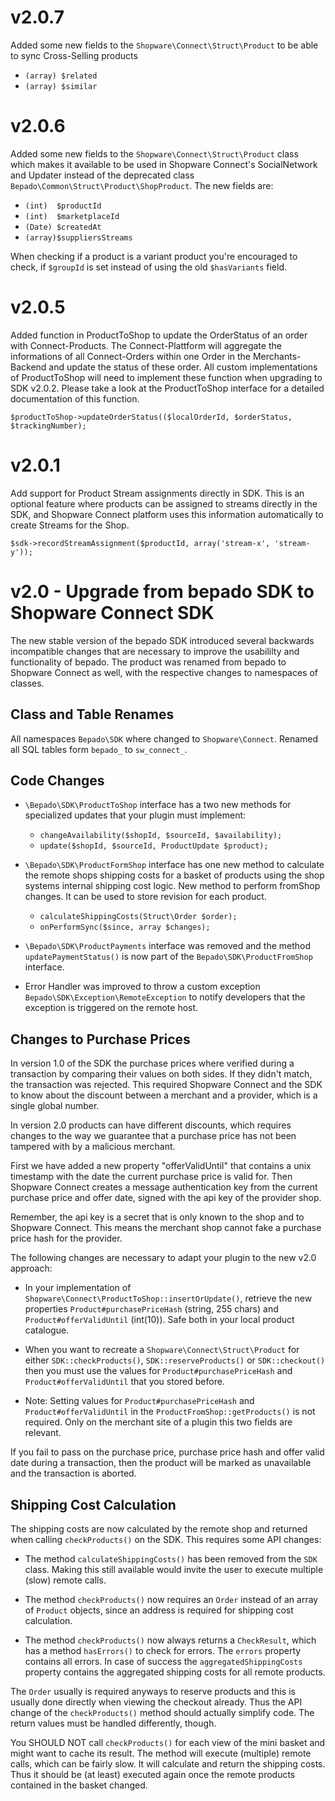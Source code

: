 # v2.0.7

Added some new fields to the `Shopware\Connect\Struct\Product` to be able to sync 
Cross-Selling products

* `(array) $related`
* `(array) $similar`

# v2.0.6

Added some new fields to the `Shopware\Connect\Struct\Product` class which makes
it available to be used in Shopware Connect's SocialNetwork and Updater instead of the deprecated class
`Bepado\Common\Struct\Product\ShopProduct`. The new fields are:

* `(int)  $productId`
* `(int)  $marketplaceId`
* `(Date) $createdAt`
* `(array)$suppliersStreams`

When checking if a product is a variant product you're encouraged to check, if `$groupId` is set
instead of using the old `$hasVariants` field.

# v2.0.5

Added function in ProductToShop to update the OrderStatus of an order with Connect-Products. 
The Connect-Plattform will aggregate the informations of all Connect-Orders within one Order in 
the Merchants-Backend and update the status of these order. All custom implementations of 
ProductToShop will need to implement these function when upgrading to SDK v2.0.2.
Please take a look at the ProductToShop interface for a detailed documentation of this function.

    $productToShop->updateOrderStatus(($localOrderId, $orderStatus, $trackingNumber);

# v2.0.1

Add support for Product Stream assignments directly in SDK. This is an optional
feature where products can be assigned to streams directly in the SDK, and
Shopware Connect platform uses this information automatically to create Streams
for the Shop.

    $sdk->recordStreamAssignment($productId, array('stream-x', 'stream-y'));

# v2.0 - Upgrade from bepado SDK to Shopware Connect SDK

The new stable version of the bepado SDK introduced several backwards
incompatible changes that are necessary to improve the usabililty and
functionality of bepado. The product was renamed from bepado to Shopware Connect
as well, with the respective changes to namespaces of classes.

## Class and Table Renames

All namespaces `Bepado\SDK` where changed to `Shopware\Connect`.  Renamed all
SQL tables form `bepado_` to `sw_connect_`.

## Code Changes

- `\Bepado\SDK\ProductToShop` interface has a two new methods for specialized
  updates that your plugin must implement:

    - `changeAvailability($shopId, $sourceId, $availability);`
    - `update($shopId, $sourceId, ProductUpdate $product);`

- `\Bepado\SDK\ProductFormShop` interface has one new method to calculate
  the remote shops shipping costs for a basket of products using the shop
  systems internal shipping cost logic. New method to perform fromShop changes.
  It can be used to store revision for each product.

    - `calculateShippingCosts(Struct\Order $order);`
    - `onPerformSync($since, array $changes);`

- `\Bepado\SDK\ProductPayments` interface was removed and the method
  `updatePaymentStatus()` is now part of the `Bepado\SDK\ProductFromShop`
  interface.

- Error Handler was improved to throw a custom exception
  `Bepado\SDK\Exception\RemoteException` to notify developers that the
  exception is triggered on the remote host.

## Changes to Purchase Prices

In version 1.0 of the SDK the purchase prices where verified during a
transaction by comparing their values on both sides. If they didn't match, the
transaction was rejected. This required Shopware Connect and the SDK to know about the
discount between a merchant and a provider, which is a single global number.

In version 2.0 products can have different discounts, which requires changes to
the way we guarantee that a purchase price has not been tampered with by a
malicious merchant.

First we have added a new property "offerValidUntil" that contains a unix
timestamp with the date the current purchase price is valid for. Then Shopware Connect
creates a message authentication key from the current purchase price and offer date,
signed with the api key of the provider shop.

Remember, the api key is a secret that is only known to the shop and to Shopware Connect.
This means the merchant shop cannot fake a purchase price hash for the
provider.

The following changes are necessary to adapt your plugin to the new v2.0 approach:

- In your implementation of `Shopware\Connect\ProductToShop::insertOrUpdate()`, retrieve the
  new properties `Product#purchasePriceHash` (string, 255 chars) and `Product#offerValidUntil` (int(10)).
  Safe both in your local product catalogue.

- When you want to recreate a `Shopware\Connect\Struct\Product` for either
  `SDK::checkProducts()`, `SDK::reserveProducts()` or `SDK::checkout()` then
  you must use the values for `Product#purchasePriceHash` and `Product#offerValidUntil` that
  you stored before.

- Note: Setting values for `Product#purchasePriceHash` and
  `Product#offerValidUntil` in the `ProductFromShop::getProducts()` is not
  required. Only on the merchant site of a plugin this two fields are relevant.

If you fail to pass on the purchase price, purchase price hash and offer valid
date during a transaction, then the product will be marked as unavailable and
the transaction is aborted.

## Shipping Cost Calculation

The shipping costs are now calculated by the remote shop and returned when
calling `checkProducts()` on the SDK. This requires some API changes:

- The method `calculateShippingCosts()` has been removed from the `SDK` class.
  Making this still available would invite the user to execute multiple (slow)
  remote calls.

- The method `checkProducts()` now requires an `Order` instead of an array of
  `Product` objects, since an address is required for shipping cost calculation.

- The method `checkProducts()` now always returns a `CheckResult`, which has a
  method `hasErrors()` to check for errors. The `errors` property contains all
  errors. In case of success the `aggregatedShippingCosts` property contains
  the aggregated shipping costs for all remote products.

The `Order` usually is required anyways to reserve products and this is usually
done directly when viewing the checkout already. Thus the API change of the
`checkProducts()` method should actually simplify code. The return values must
be handled differently, though.

You SHOULD NOT call `checkProducts()` for each view of the mini basket and
might want to cache its result. The method will execute (multiple) remote
calls, which can be fairly slow. It will calculate and return the shipping
costs. Thus it should be (at least) executed again once the remote products
contained in the basket changed.
